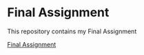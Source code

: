# Final Assignment

This repository contains my Final Assignment

[Final Assignment](https://github.com/Arnebor/FinalAssignment/blob/master/AEA-FinalAssignment.ipynb)
